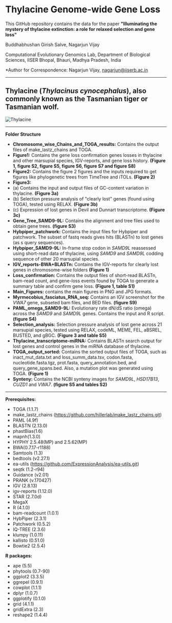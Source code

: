# Thylacine Genome-wide Gene Loss
This GitHub repository contains the data for the paper **"Illuminating the mystery of thylacine extinction: a role for relaxed selection and gene
loss"**

Buddhabhushan Girish Salve, Nagarjun Vijay

Computational Evolutionary Genomics Lab, Department of Biological Sciences, IISER Bhopal, Bhauri, Madhya Pradesh, India

*Author for Correspondence: Nagarjun Vijay, nagarjun@iiserb.ac.in

____________________________________________________________________________________________________________________________________________________
## Thylacine (_Thylacinus_ _cynocephalus_), also commonly known as the Tasmanian tiger or Tasmanian wolf.
![Thylacine]([https://github.com/CEGLAB-Buddhabhushan/WDR93_CFAP46/blob/main/Main_figures/graphical_abstract.jpg](https://github.com/CEGLAB-Buddhabhushan/Thylacine_Genome-wide_GENELOSS/blob/main/Main_Figures/Tiger3.png))
____________________________________________________________________________________________________________________________________________________
**Folder Structure**
- **Chromosome_wise_Chains_and_TOGA_results:** Contains the output files of make_lastz_chains and TOGA.
- **Figure1:** Contains the gene loss confirmation genes losses in thylacine and other marsupial species, IGV-reports, and gene loss history. **(Figure 1, figure S2, figure S5, figure S6, figure S7 and figure S8)**
- **Figure2:** Contains the figure 2 figures and the inputs required to get figures like phylogenetic trees from TimeTree and iTOLs. **(Figure 2)**
- **Figure3:**
- (a) Contains the input and output files of GC-content variation in thylacine. **(Figure 3a)**
- (b) Selection pressure analysis of "clearly lost" genes (found using TOGA), tested using RELAX. **(Figure 3b)**
- (c) Expression of lost genes in Devil and Dunnart transcriptome. **(Figure 3c)**
- **Gene_Tree_SAMD9-9L:** Contains the alignment and tree files used to obtain gene trees. **(figure S3)**
- **Hybpiper_patchwork:** Contains the input files for Hybpiper and patchwork. The subset of fastq reads gives hits (BLASTn) to lost genes (as s query sequences).
- **Hybpiper_SAMD9-9L:**  In-frame stop codon in _SAMD9L_ reassessed using short-read data of thylacine, using _SAMD9_ and _SAMD9L_ codding sequence of other 20 marsupial species.
- **IGV_reports-BWA+BLASTn:**  Contains the IGV-reports for clearly lost genes in chromosome-wise folders **(Figure 1)**
- **Loss_confirmation:** Contains the output files of short-read BLASTn, bam-read count, and gene-loss events found by TOGA to generate a summary table and confirm gene loss. **(Figure 1, table S1)**
- **Main_Figures:** contains the main figures in PNG and JPG formats.
- **Myrmecobius_fasciatus_RNA_seq:** Contains an IGV screenshot for the _VWA7_ gene, subseted bam files, and BED files. **(figure S9)**
- **PAML_omega_SAMD9-9L:** Evolutionary rate dN/dS ratio (omega) across the _SAMD9_ and _SAMD9L_ genes. Contains the input and R script. **(figure S4)**
- **Selection_analysis:**  Selection pressure analysis of lost gene across 21 marsupial species, tested using RELAX, codeML, MEME, FEL, aBSREL, BUSTED, and gBGC.  **(Figure 3 and table S5)**
- **Thylacine_transcriptome-miRNA:** Contains BLASTn search output for lost genes and control genes in the miRNA database of thylacine.
- **TOGA_output_sorted:** Contains the sorted output files of TOGA, such as inact_mut_data.txt and loss_summ_data.tsv, codon.fasta, nucleotide.fasta.tgz, prot.fasta, query_annotation.bed, and query_gene_spans.bed. Also, a mutation plot was generated using TOGA. **(Figure 1)**
- **Synteny:** Contains the NCBI synteny images for _SAMD9L_, _HSD17B13_, _CUZD1_ and _VWA7_. **(figure S5 and tables S2)**
____________________________________________________________________________________________________________________________________________________
**Prerequisites:**
- TOGA (1.1.7)
- make_lastz_chains (https://github.com/hillerlab/make_lastz_chains.git)
- PAML (4.9f)
- BLASTN (2.13.0)
- phastBias(1.6)
- mapnh(1.3.0)
- HYPHY 2.5.48(MP) and 2.5.62(MP)
- BWA(0.7.17-r1188)
- Samtools (1.3)
- bedtools (v2.27.1)
- ea-utils (https://github.com/ExpressionAnalysis/ea-utils.git)
- seqtk (1.2-r94)
- Guidance (v2.01)
- PRANK (v.170427)
- IGV (2.8.13)
- igv-reports (1.12.0)
- STAR (2.7.0d)
- MegaX
- R (4.1.0)
- bam-readcount (1.0.1)
- HybPiper (2.3.1)
- Patchwork (0.5.2)
- IQ-TREE (2.3.6)
- klumpy (1.0.11)
- kallisto (0.51.0)
- Bowtie2 (2.5.4)

**R packages:**
- ape (5.5)
- phytools (0.7-90)
- ggplot2 (3.3.5)
- ggrepel (0.9.1)
- cowplot (1.1.1)
- dplyr (1.0.7)
- ggplotify (0.1.0)
- grid (4.1.1)
- gridExtra (2.3)
- reshape2 (1.4.4)
